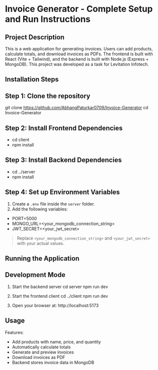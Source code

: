 Invoice Generator - Complete Setup and Run Instructions
===========================================================
Project Description
-------------------
This is a web application for generating invoices. Users can add products, calculate totals, and download invoices as PDFs. The frontend is built with React (Vite + Tailwind), and the backend is built with Node.js (Express + MongoDB). This project was developed as a task for Levitation Infotech.

Installation Steps
------------------

Step 1: Clone the repository
----------------------------
git clone https://github.com/AbhangPaturkar0709/Invoice-Generator
cd Invoice-Generator

Step 2: Install Frontend Dependencies
-------------------------------------
- cd client
- npm install

Step 3: Install Backend Dependencies
------------------------------------
- cd ../server
- npm install

Step 4: Set up Environment Variables
------------------------------------
1. Create a `.env` file inside the `server` folder.
2. Add the following variables:
- PORT=5000
- MONGO_URL=<your_mongodb_connection_string>
- JWT_SECRET=<your_jwt_secret>

> Replace `<your_mongodb_connection_string>` and `<your_jwt_secret>` with your actual values.

Running the Application
-----------------------

Development Mode
----------------
1. Start the backend server
cd server
npm run dev

2. Start the frontend client
cd ../client
npm run dev


3. Open your browser at:
http://localhost:5173

Usage
-----
Features:

- Add products with name, price, and quantity
- Automatically calculate totals
- Generate and preview invoices
- Download invoices as PDF
- Backend stores invoice data in MongoDB
